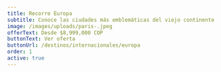 ```yaml
---
title: Recorre Europa
subtitle: Conoce las ciudades más emblemáticas del viejo continente
image: /images/uploads/paris-.jpeg
offerText: Desde $8,999,000 COP
buttonText: Ver oferta
buttonUrl: /destinos/internacionales/europa
order: 1
active: true
---
```

